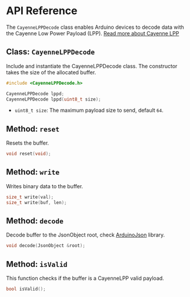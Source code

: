 # API Reference

The `CayenneLPPDecode` class enables Arduino devices to decode data with the Cayenne Low Power Payload (LPP). [Read more about Cayenne LPP](https://mydevices.com/cayenne/docs/lora/#lora-cayenne-low-power-payload)

## Class: `CayenneLPPDecode`

Include and instantiate the CayenneLPPDecode class. The constructor takes the size of the allocated buffer.

```c
#include <CayenneLPPDecode.h>

CayenneLPPDecode lppd;
CayenneLPPDecode lppd(uint8_t size);
```

- `uint8_t size`: The maximum payload size to send, default `64`.

## Method: `reset`

Resets the buffer.

```c
void reset(void);
```

## Method: `write`

Writes binary data to the buffer.

```c
size_t write(val);
size_t write(buf, len);
```

## Method: `decode`

Decode buffer to the JsonObject root, check [ArduinoJson](https://github.com/bblanchon/ArduinoJson) library.

```c
void decode(JsonObject &root);
```

## Method: `isValid`

This function checks if the buffer is a CayenneLPP valid payload.

```c
bool isValid();
```

